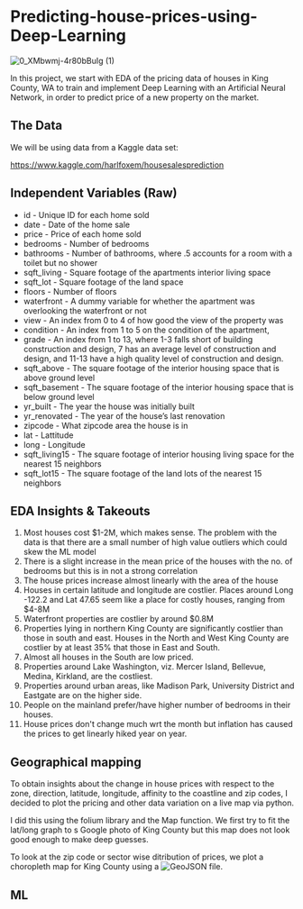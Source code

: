 # Predicting-house-prices-using-Deep-Learning

![0_XMbwmj-4r80bBuIg (1)](https://user-images.githubusercontent.com/65482013/120058965-ffc3fc80-c06b-11eb-87fe-34ebb175f039.jpg)

In this project, we start with EDA of the pricing data of houses in King County, WA to train and implement Deep Learning with an Artificial Neural Network, in order to predict price of a new property on the market.

## The Data

We will be using data from a Kaggle data set:

https://www.kaggle.com/harlfoxem/housesalesprediction

## Independent Variables (Raw)
    
* id - Unique ID for each home sold
* date - Date of the home sale
* price - Price of each home sold
* bedrooms - Number of bedrooms
* bathrooms - Number of bathrooms, where .5 accounts for a room with a toilet but no shower
* sqft_living - Square footage of the apartments interior living space
* sqft_lot - Square footage of the land space
* floors - Number of floors
* waterfront - A dummy variable for whether the apartment was overlooking the waterfront or not
* view - An index from 0 to 4 of how good the view of the property was
* condition - An index from 1 to 5 on the condition of the apartment,
* grade - An index from 1 to 13, where 1-3 falls short of building construction and design, 7 has an average level of construction and design, and 11-13 have a high quality level of construction and design.
* sqft_above - The square footage of the interior housing space that is above ground level
* sqft_basement - The square footage of the interior housing space that is below ground level
* yr_built - The year the house was initially built
* yr_renovated - The year of the house’s last renovation
* zipcode - What zipcode area the house is in
* lat - Lattitude
* long - Longitude
* sqft_living15 - The square footage of interior housing living space for the nearest 15 neighbors
* sqft_lot15 - The square footage of the land lots of the nearest 15 neighbors

## EDA Insights & Takeouts

1. Most houses cost $1-2M, which makes sense. The problem with the data is that there are a small number of high value outliers which could skew the ML model
2. There is a slight increase in the mean price of the houses with the no. of bedrooms but this is in not a strong correlation
3. The house prices increase almost linearly with the area of the house
4. Houses in certain latitude and longitude are costlier. Places around Long -122.2 and Lat 47.65 seem like a place for costly houses, ranging from $4-8M
5. Waterfront properties are costlier by around $0.8M
6. Properties lying in northern King County are significantly costlier than those in south and east. Houses in the North and West King County are costlier by at least 35% that those in East and South.
7. Almost all houses in the South are low priced.
8. Properties around Lake Washington, viz. Mercer Island, Bellevue, Medina, Kirkland, are the costliest.
9. Properties around urban areas, like Madison Park, University District and Eastgate are on the higher side.
10. People on the mainland prefer/have higher number of bedrooms in their houses.
11. House prices don't change much wrt the month but inflation has caused the prices to get linearly hiked year on year.

## Geographical mapping

To obtain insights about the change in house prices with respect to the zone, direction, latitude, longitude, affinity to the coastline and zip codes, I decided to plot the pricing and other data variation on a live map via python.

I did this using the folium library and the Map function. We first try to fit the lat/long graph to s Google photo of King County but this map does not look good enough to make deep guesses.

To look at the zip code or sector wise ditribution of prices, we plot a choropleth map for King County using a ![GeoJSON file](https://github.com/pranavtumkur/Predicting-house-prices-using-Deep-Learning/blob/main/us-zip-code-latitude-and-longitude.geojson).

## ML




